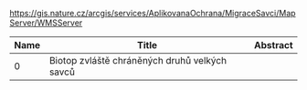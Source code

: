https://gis.nature.cz/arcgis/services/AplikovanaOchrana/MigraceSavci/MapServer/WMSServer

|Name|Title|Abstract|
|--|--|--|
|0|Biotop zvláště chráněných druhů velkých savců||
